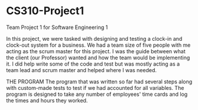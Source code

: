 # CS310-Project1
Team Project 1 for Software Engineering 1

In this project, we were tasked with designing and testing a clock-in and clock-out system for a business.
We had a team size of five people with me acting as the scrum master for this project.
I was the guide between what the client (our Professor) wanted and how the team would be implementing it.
I did help write some of the code and test but was mostly acting as a team lead and scrum master and helped where I was needed.

THE PROGRAM
The program that was written so far had several steps along with custom-made tests to test if we had accounted for all variables.
The program is designed to take any number of employees' time cards and log the times and hours they worked.
